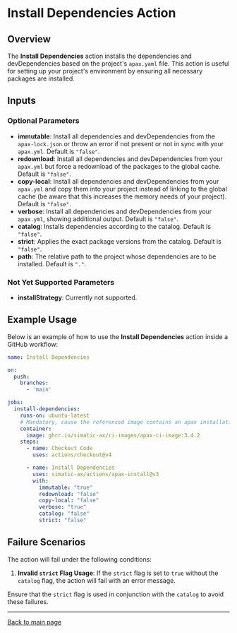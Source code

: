# Install Dependencies Action

## Overview

The **Install Dependencies** action installs the dependencies and devDependencies based on the project's `apax.yaml` file. This action is useful for setting up your project's environment by ensuring all necessary packages are installed.

## Inputs

### Optional Parameters

- **immutable**: Install all dependencies and devDependencies from the `apax-lock.json` or throw an error if not present or not in sync with your `apax.yml`. Default is `"false"`.
- **redownload**: Install all dependencies and devDependencies from your `apax.yml` but force a redownload of the packages to the global cache. Default is `"false"`.
- **copy-local**: Install all dependencies and devDependencies from your `apax.yml` and copy them into your project instead of linking to the global cache (be aware that this increases the memory needs of your project). Default is `"false"`.
- **verbose**: Install all dependencies and devDependencies from your `apax.yml`, showing additional output. Default is `"false"`.
- **catalog**: Installs dependencies according to the catalog. Default is `"false"`.
- **strict**: Applies the exact package versions from the catalog. Default is `"false"`.
- **path**: The relative path to the project whose dependencies are to be installed. Default is `"."`.

### Not Yet Supported Parameters

- **installStrategy**: Currently not supported.

## Example Usage

Below is an example of how to use the **Install Dependencies** action inside a GitHub workflow:

```yaml
name: Install Dependencies

on:
  push:
    branches:
      - 'main'

jobs:
  install-dependencies:
    runs-on: ubuntu-latest
    # Mandatory, cause the referenced image contains an apax installation
    container:
      image: ghcr.io/simatic-ax/ci-images/apax-ci-image:3.4.2
    steps:
      - name: Checkout Code
        uses: actions/checkout@v4

      - name: Install Dependencies
        uses: simatic-ax/actions/apax-install@v3
        with:
          immutable: "true"
          redownload: "false"
          copy-local: "false"
          verbose: "true"
          catalog: "false"
          strict: "false"
```
## Failure Scenarios

The action will fail under the following conditions:

1. **Invalid `strict` Flag Usage**: If the `strict` flag is set to `true` without the `catalog` flag, the action will fail with an error message.

Ensure that the `strict` flag is used in conjunction with the `catalog` to avoid these failures.

---
[Back to main page](../README.md)